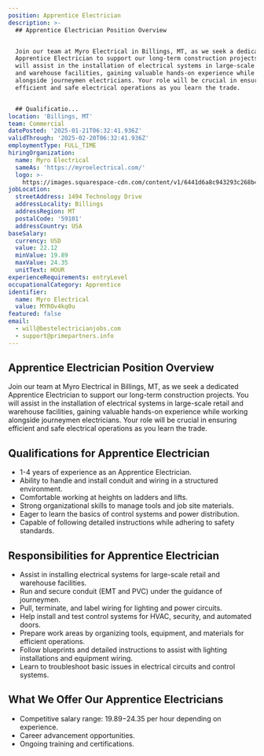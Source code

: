 ```yaml
---
position: Apprentice Electrician
description: >-
  ## Apprentice Electrician Position Overview


  Join our team at Myro Electrical in Billings, MT, as we seek a dedicated
  Apprentice Electrician to support our long-term construction projects. You
  will assist in the installation of electrical systems in large-scale retail
  and warehouse facilities, gaining valuable hands-on experience while working
  alongside journeymen electricians. Your role will be crucial in ensuring
  efficient and safe electrical operations as you learn the trade.


  ## Qualificatio...
location: 'Billings, MT'
team: Commercial
datePosted: '2025-01-21T06:32:41.936Z'
validThrough: '2025-02-20T06:32:41.936Z'
employmentType: FULL_TIME
hiringOrganization:
  name: Myro Electrical
  sameAs: 'https://myroelectrical.com/'
  logo: >-
    https://images.squarespace-cdn.com/content/v1/6441d6a8c943293c268b4359/7b2478ca-3514-499f-80c1-3a92bb142f0c/curve__1_-removebg-preview.png?format=1500w
jobLocation:
  streetAddress: 1494 Technology Drive
  addressLocality: Billings
  addressRegion: MT
  postalCode: '59101'
  addressCountry: USA
baseSalary:
  currency: USD
  value: 22.12
  minValue: 19.89
  maxValue: 24.35
  unitText: HOUR
experienceRequirements: entryLevel
occupationalCategory: Apprentice
identifier:
  name: Myro Electrical
  value: MYROv4kq0u
featured: false
email:
  - will@bestelectricianjobs.com
  - support@primepartners.info
---
```




## Apprentice Electrician Position Overview

Join our team at Myro Electrical in Billings, MT, as we seek a dedicated Apprentice Electrician to support our long-term construction projects. You will assist in the installation of electrical systems in large-scale retail and warehouse facilities, gaining valuable hands-on experience while working alongside journeymen electricians. Your role will be crucial in ensuring efficient and safe electrical operations as you learn the trade.

## Qualifications for Apprentice Electrician

- 1-4 years of experience as an Apprentice Electrician.
- Ability to handle and install conduit and wiring in a structured environment.
- Comfortable working at heights on ladders and lifts.
- Strong organizational skills to manage tools and job site materials.
- Eager to learn the basics of control systems and power distribution.
- Capable of following detailed instructions while adhering to safety standards.

## Responsibilities for Apprentice Electrician

- Assist in installing electrical systems for large-scale retail and warehouse facilities.
- Run and secure conduit (EMT and PVC) under the guidance of journeymen.
- Pull, terminate, and label wiring for lighting and power circuits.
- Help install and test control systems for HVAC, security, and automated doors.
- Prepare work areas by organizing tools, equipment, and materials for efficient operations.
- Follow blueprints and detailed instructions to assist with lighting installations and equipment wiring.
- Learn to troubleshoot basic issues in electrical circuits and control systems.

## What We Offer Our Apprentice Electricians

- Competitive salary range: $19.89-$24.35 per hour depending on experience.
- Career advancement opportunities.
- Ongoing training and certifications.